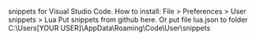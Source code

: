 snippets for Visual Studio Code. 
How to install: 
File > Preferences > User snippets > Lua 
Put snippets from github here. 
Or put file lua.json to folder C:\Users\[YOUR USER]\AppData\Roaming\Code\User\snippets 
